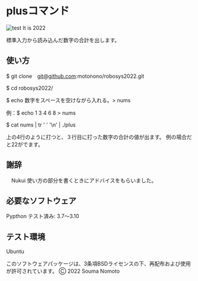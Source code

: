 # plusコマンド
![test](https://github.com/motonono/robosys2022/actions/workflows/test.yml/badge.svg)
It is 2022

標準入力から読み込んだ数字の合計を出します。

## 使い方
$ git clone　git@github.com:motonono/robosys2022.git

$ cd robosys2022/

$ echo 数字をスペースを空けながら入れる。> nums 

 例：$ echo 1 3 4 6 8 > nums

$ cat nums | tr ' ' '\n' | ./plus

上の4行のように打つと、３行目に打った数字の合計の値が出ます。
例の場合だと22がでます。
## 謝辞
　Nukui 使い方の部分を書くときにアドバイスをもらいました。　
## 必要なソフトウェア
 Pypthon
   テスト済み: 3.7～3.10

## テスト環境
 Ubuntu 


このソフトウェアパッケージは、3条項BSDライセンスの下、再配布および使用が許可されています。
Ⓒ 2022 Souma Nomoto
